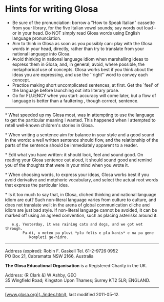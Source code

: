   
  

# Hints for writing Glosa

  - Be sure of the pronunciation: borrow a "How to Speak Italian"
    cassette from your library, for the five Italian vowel sounds; say
    words out loud - or in your head. Do NOT simply read Glosa words
    using English language pronunciation.
  - Aim to think in Glosa as soon as you possibly can: play with the
    Glosa words in your head, directly, rather than try to translate
    from your national language into Glosa.
  - Avoid thinking in national language idiom when marshalling ideas to
    express them in Glosa; and, in general, avoid, where possible, the
    metaphorical use of concepts. Glosa works best if you think about
    the ideas you are expressing, and use the \`\`right'' word to convey
    each concept.
  - Practice making short uncomplicated sentences, at first. Get the
    \`feel' of the language before launching out into literary prose.
  - Go for FLUENCY when you start: accuracy will come later, but a flow
    of language is better than a faultering , though correct, sentence.

-----

\* What speeded up my Glosa most, was in attempting to use the language
to get the particular meaning I wanted. This happened when I attempted
to retell well-known children's stories in Glosa.

\* When writing a sentence aim for balance in your style and a good
sound in the words: a well written sentence should flow, and the
relationship of the parts of the sentence should be immediately apparent
to a reader.

\* Edit what you have written: it should look, feel and sound good. On
reading your Glosa sentence out aloud, it should sound good and remind
you of the thoughts that were in your mind when you wrote it.

\* When choosing words, to express your ideas, Glosa works best if you
avoid derivative and metphoric vocabulary, and select the actual root
words that express the particular idea.

\* Is it too much to say that, in Glosa, cliched thinking and national
language idiom are out? Such non-literal language varies from culture to
culture, and does not translate well; in the arena of global
communication cliche and idiom are just bad style. If non-literal
language cannot be avoided, it can be marked off using an agreed
convention, such as placing asterisks around it:

``` 
   e.g. Yesterday, it was raining cats and dogs, and we got wet through.
        Pa-di, u meteo pa pluvi *plu felis e plu kanis* e na pa gene
           kompleti ge-hidro.
```

  
  

-----

Address (expired): Robin F. Gaskell Tel. 61-2-9726 0952  
PO Box 21, Cabramatta NSW 2166, Australia  

**The Glosa Educational Organisation** is a Registered Charity in the
UK.

Address: (R Clark &) W Ashby, GEO  
35 Wingfield Road; Kingston Upon Thames; Surrey KT2 5LR; ENGLAND.

-----

[www.glosa.org](../index.html), last modified 2011-05-12.
